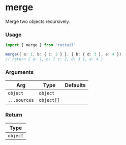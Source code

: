 # merge

Merge two objects recursively.

### Usage

```ts
import { merge } from 'rattail'

merge({ a: 1, b: { c: 2 } }, { b: { d: 3 }, e: 4 })
// return { a: 1, b: { c: 2, d: 3 }, e: 4 }
```

### Arguments

| Arg          | Type       | Defaults |
| ------------ | ---------- | -------- |
| `object`     | `object`   |          |
| `...sources` | `object[]` |          |

### Return

| Type     |
| -------- |
| `object` |
